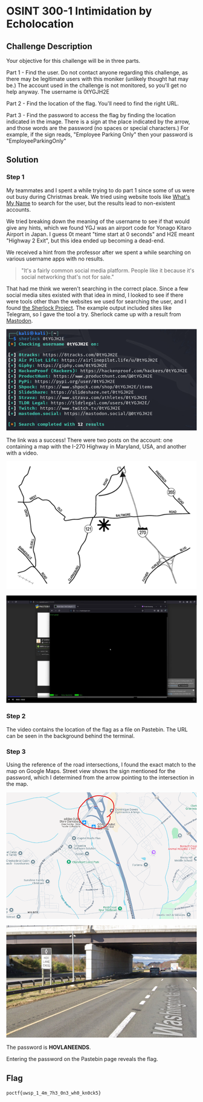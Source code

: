 # OSINT 300-1 Intimidation by Echolocation

## Challenge Description
Your objective for this challenge will be in three parts.

Part 1 - Find the user. Do not contact anyone regarding this challenge, as there may be legitimate users with this moniker (unlikely thought hat may be.) The account used in the challenge is not monitored, so you'll get no help anyway. The username is 0tYGJH2E

Part 2 - Find the location of the flag. You'll need to find the right URL.

Part 3 - Find the password to access the flag by finding the location indicated in the image. There is a sign at the place indicated by the arrow, and those words are the password (no spaces or special characters.) For example, if the sign reads, "Employee Parking Only" then your password is "EmployeeParkingOnly"

## Solution
### Step 1
My teammates and I spent a while trying to do part 1 since some of us were out busy during Christmas break. We tried using website tools like [What's My Name](https://whatsmyname.app/) to search for the user, but the results lead to non-existent accounts.

We tried breaking down the meaning of the username to see if that would give any hints, which we found YGJ was an airport code for Yonago Kitaro Airport in Japan. I guess 0t meant "time start at 0 seconds" and H2E meant "Highway 2 Exit", but this idea ended up becoming a dead-end.

We received a hint from the professor after we spent a while searching on various username apps with no results.

>"It's a fairly common social media platform. People like it because it's social networking that's not for sale."

That had me think we weren't searching in the correct place. Since a few social media sites existed with that idea in mind, I looked to see if there were tools other than the websites we used for searching the user, and I found [the Sherlock Project](https://github.com/sherlock-project/sherlock). The example output included sites like Telegram, so I gave the tool a try. Sherlock came up with a result from [Mastodon](https://mastodon.social/@0tYGJH2E).

![Sherlock](Photos/Sherlock.png)


The link was a success! There were two posts on the account: one containing a map with the I-270 Highway in Maryland, USA, and another with a video.

![Map.png](Photos/Map.png)

![Video.png](Photos/Video.png)


### Step 2
The video contains the location of the flag as a file on Pastebin. The URL can be seen in the background behind the terminal.

### Step 3
Using the reference of the road intersections, I found the exact match to the map on Google Maps. Street view shows the sign mentioned for the password, which I determined from the arrow pointing to the intersection in the map.

![GoogleMaps.png](Photos/GoogleMaps.png)

![Sign.png](Photos/Sign.png)


The password is **HOVLANEENDS**.

Entering the password on the Pastebin page reveals the flag.

## Flag
`poctf{uwsp_1_4m_7h3_0n3_wh0_kn0ck5}`